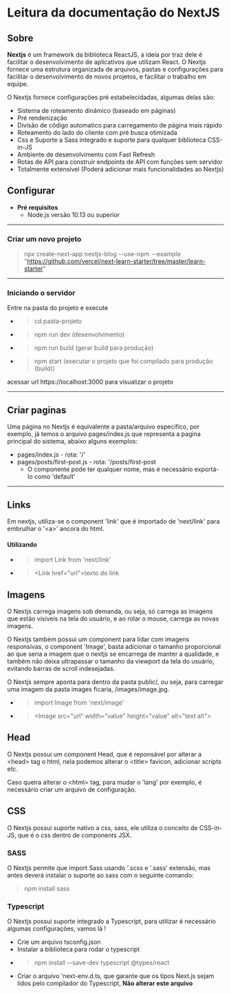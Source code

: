 # Leitura da documentação do NextJS

## Sobre

**Nextjs** é um framework da biblioteca ReactJS, a ideia por traz dele é facilitar o desenvolvimento de aplicativos que utilizam React. O Nextjs fornece uma estrutura organizada de arquivos, pastas e configurações para facilitar o desenvolvimento de novos projetos, e facilitar o trabalho em equipe.

O Nextjs fornece configurações pré estabelecidadas, algumas delas são:

- Sistema de roteamento dinâmico (baseado em páginas)
- Pré rendenização
- Divisão de código automatico para carregamento de página mais rápido
- Roteamento do lado do cliente com pré busca otimizada
- Css e Suporte a Sass integrado e suporte para qualquer biblioteca CSS-in-JS
- Ambiente de desenvolvimento com Fast Refresh
- Rotas de API para construir endpoints de API com funções sem servidor
- Totalmente extensível (Poderá adicionar mais funcionalidades ao Nextjs)

## Configurar

- **Pré requisitos**
  - Node.js versão 10.13 ou superior

--- 
### Criar um novo projeto

> npx create-next-app nextjs-blog --use-npm --example "https://github.com/vercel/next-learn-starter/tree/master/learn-starter"

---

### Iniciando o servidor 

Entre na pasta do projeto e execute

- > cd pasta-projeto
- > npm run dev (desenvolvimento) 
- > npm run build (gerar build para produção)
- > npm start (executar o projeto que foi compilado para produção (build))

acessar url https://localhost:3000 para visualizar o projeto

---

## Criar paginas

Uma página no Nextjs é equivalente a pasta/arquivo específico, por exemplo, já temos o arquivo pages/index.js que representa a pagina principal do sistema, abaixo alguns exemplos:

- pages/index.js - rota: '/'
- pages/posts/first-post.js - rota: '/posts/first-post 
  - O componente pode ter qualquer nome, mas é necessário exportá-lo como 'default'

--- 

## Links

Em nextjs, utiliza-se o component 'link' que é importado de 'next/link' para embrulhar o '\<a>' ancora do html.

#### Utilizando

- > import Link from 'next/link'
- > \<Link href="url">texto do link</Link>

## Imagens

O Nextjs carrega imagens sob demanda, ou seja, só carrega as imagens que estão visíveis na tela do usuário, e ao rolar o mouse, carrega as novas imagens.

O Nextjs também possui um component para lidar com imagens responsivas, o component 'Image', basta adicionar o tamanho proporcional ao que seria a imagem que o nextjs se encarrega de manter a qualidade, e também não deixa ultrapassar o tamanho da viewport da tela do usuário, evitando barras de scroll indesejadas.

O Nextjs sempre aponta para dentro da pasta public/, ou seja, para carregar uma imagem da pasta images ficaria, /images/image.jpg.

- > import Image from 'next/image'
- > \<Image src="url" width="value" height="value" alt="text alt"></Image>

## Head

O Nextjs possui um component Head, que é reponsável por alterar a \<head> tag o html, nela podemos alterar o \<title> favicon, adicionar scripts etc. 

Caso queira alterar o \<html> tag, para mudar o 'lang' por exemplo, é necessário criar um arquivo de configuração.

##  CSS

O Nextjs possui suporte nativo a css, sass, ele utiliza o conceito de CSS-in-JS, que é o css dentro de components JSX.

### SASS

O Nextjs permite que import Sass usando '.scss e '.sass' extensão, mas antes deverá instalar o suporte ao sass com o seguinte comando:

> npm install sass

### Typescript 

O Nextjs possui suporte integrado a Typescript, para utilizar é necessário algumas configurações, vamos lá !

- Crie um arquivo tsconfig.json
- Instalar a biblioteca para rodar o typescript
- > npm install --save-dev typescript @types/react
- Criar o arquivo 'next-env.d.ts, que garante que os tipos Next.js sejam lidos pelo compilador do Typescript, **Não alterar este arquivo**